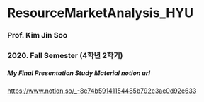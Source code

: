 # ResourceMarketAnalysis_HYU
### Prof. Kim Jin Soo
### 2020. Fall Semester (4학년 2학기)


##### My Final Presentation Study Material notion url

<https://www.notion.so/_-8e74b59141154485b792e3ae0d92e633>
